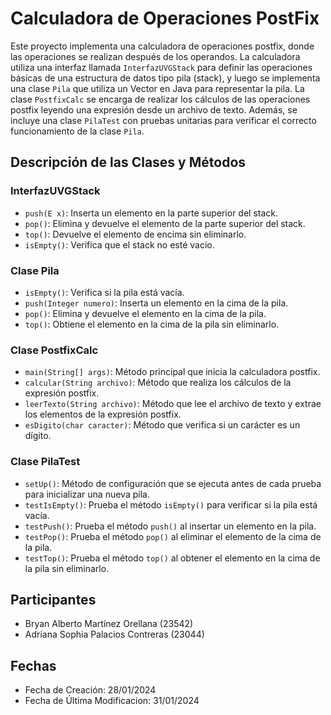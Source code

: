 # Calculadora de Operaciones PostFix

Este proyecto implementa una calculadora de operaciones postfix, donde las operaciones se realizan después de los operandos. La calculadora utiliza una interfaz llamada `InterfazUVGStack` para definir las operaciones básicas de una estructura de datos tipo pila (stack), y luego se implementa una clase `Pila` que utiliza un Vector en Java para representar la pila. La clase `PostfixCalc` se encarga de realizar los cálculos de las operaciones postfix leyendo una expresión desde un archivo de texto. Además, se incluye una clase `PilaTest` con pruebas unitarias para verificar el correcto funcionamiento de la clase `Pila`.

## Descripción de las Clases y Métodos

### InterfazUVGStack<E>

- `push(E x)`: Inserta un elemento en la parte superior del stack.
- `pop()`: Elimina y devuelve el elemento de la parte superior del stack.
- `top()`: Devuelve el elemento de encima sin eliminarlo.
- `isEmpty()`: Verifica que el stack no esté vacío.

### Clase Pila

- `isEmpty()`: Verifica si la pila está vacía.
- `push(Integer numero)`: Inserta un elemento en la cima de la pila.
- `pop()`: Elimina y devuelve el elemento en la cima de la pila.
- `top()`: Obtiene el elemento en la cima de la pila sin eliminarlo.

### Clase PostfixCalc

- `main(String[] args)`: Método principal que inicia la calculadora postfix.
- `calcular(String archivo)`: Método que realiza los cálculos de la expresión postfix.
- `leerTexto(String archivo)`: Método que lee el archivo de texto y extrae los elementos de la expresión postfix.
- `esDigito(char caracter)`: Método que verifica si un carácter es un dígito.

### Clase PilaTest

- `setUp()`: Método de configuración que se ejecuta antes de cada prueba para inicializar una nueva pila.
- `testIsEmpty()`: Prueba el método `isEmpty()` para verificar si la pila está vacía.
- `testPush()`: Prueba el método `push()` al insertar un elemento en la pila.
- `testPop()`: Prueba el método `pop()` al eliminar el elemento de la cima de la pila.
- `testTop()`: Prueba el método `top()` al obtener el elemento en la cima de la pila sin eliminarlo.

## Participantes

- Bryan Alberto Martínez Orellana (23542)
- Adriana Sophia Palacios Contreras (23044)

## Fechas

- Fecha de Creación: 28/01/2024
- Fecha de Última Modificacion: 31/01/2024
